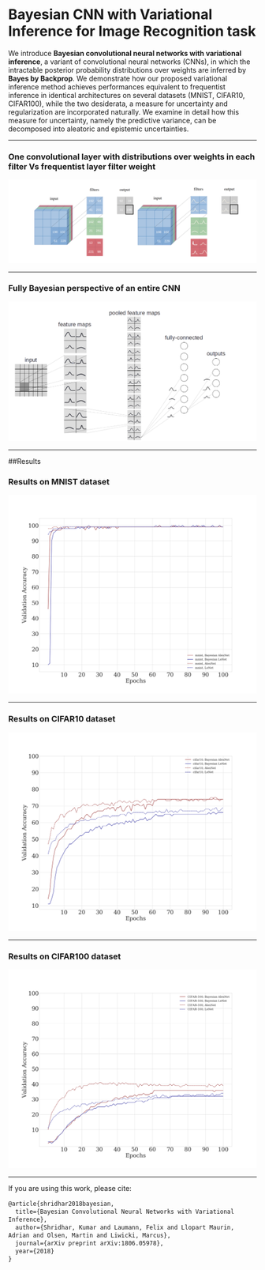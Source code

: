 # Bayesian CNN with Variational Inference for Image Recognition task

We introduce **Bayesian convolutional neural networks with variational inference**, a variant of convolutional neural networks (CNNs), in which the intractable posterior probability distributions over weights are inferred by **Bayes by Backprop**. We demonstrate how our proposed variational inference method achieves performances equivalent to frequentist inference in identical architectures on several datasets (MNIST, CIFAR10, CIFAR100), while the two desiderata, a measure for uncertainty and regularization are incorporated naturally. We examine in detail how this measure for uncertainty, namely the predictive variance, can be decomposed into aleatoric and epistemic uncertainties. 

---------------------------------------------------------------------------------------------------------


### One convolutional layer with distributions over weights in each filter Vs frequentist layer filter weight

![Distribution over weights in a CNN's filter.](figures/BayesCNNwithdist.png)

---------------------------------------------------------------------------------------------------------

### Fully Bayesian perspective of an entire CNN 

![Distributions must be over weights in convolutional layers and weights in fully-connected layers.](figures/CNNwithdist_git.png)

---------------------------------------------------------------------------------------------------------

##Results 

### Results on MNIST dataset

![Result on MNIST dataset with AlexNet and LeNet](results/plots/results_mnist.png)


---------------------------------------------------------------------------------------------------------

### Results on CIFAR10 dataset

![Result on CIFAR10 dataset with AlexNet and LeNet](results/plots/results_cifar10.png)

---------------------------------------------------------------------------------------------------------


### Results on CIFAR100 dataset

![Result on CIFAR100 dataset with AlexNet and LeNet](results/plots/results_cifar100.png)

---------------------------------------------------------------------------------------------------------


If you are using this work, please cite:

```
@article{shridhar2018bayesian,
  title={Bayesian Convolutional Neural Networks with Variational Inference},
  author={Shridhar, Kumar and Laumann, Felix and Llopart Maurin, Adrian and Olsen, Martin and Liwicki, Marcus},
  journal={arXiv preprint arXiv:1806.05978},
  year={2018}
}
```
